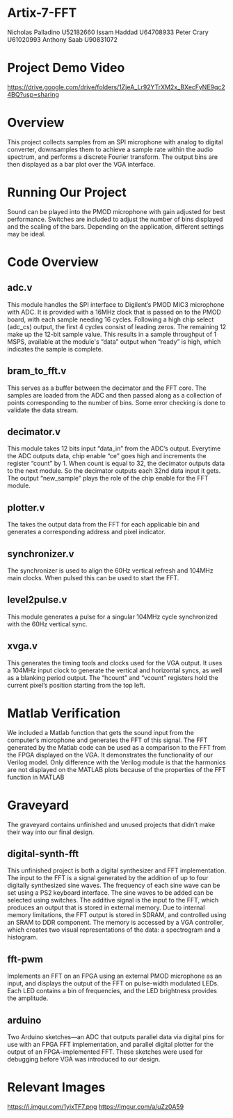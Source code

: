 # Artix-7-FFT
Nicholas Palladino U52182660
Issam Haddad U64708933
Peter Crary U61020993
Anthony Saab U90831072

# Project Demo Video
https://drive.google.com/drive/folders/1ZjeA_Lr92YTrXM2x_BXecFyNE9qc24BQ?usp=sharing

# Overview
This project collects samples from an SPI microphone with analog to digital converter, downsamples them to achieve a sample rate within the audio spectrum, and performs a discrete Fourier transform. The output bins are then displayed as a bar plot over the VGA interface.

# Running Our Project
Sound can be played into the PMOD microphone with gain adjusted for best performance. Switches are included to adjust the number of bins displayed and the scaling of the bars. Depending on the application, different settings may be ideal.


# Code Overview

## adc.v 
This module handles the SPI interface to Digilent’s PMOD MIC3 microphone with ADC. It is provided with a 16MHz clock that is passed on to the PMOD board, with each sample needing 16 cycles. Following a high chip select (adc_cs) output, the first 4 cycles consist of leading zeros. The remaining 12 make up the 12-bit sample value. This results in a sample throughput of 1 MSPS, available at the module's “data” output when “ready” is high, which indicates the sample is complete.

## bram_to_fft.v
This serves as a buffer between the decimator and the FFT core. The samples are loaded from the ADC and then passed along as a collection of points corresponding to the number of bins. Some error checking is done to validate the data stream.

## decimator.v
This module takes 12 bits input “data_in”  from the ADC’s output. Everytime the ADC outputs data, chip enable “ce” goes high and increments the register “count” by 1. When count is equal to 32, the decimator outputs data to the next module. So the decimator outputs each 32nd data input it gets. The output “new_sample”  plays the role of the chip enable for the FFT module.

## plotter.v
The takes the output data from the FFT for each applicable bin and generates a corresponding address and pixel indicator.

## synchronizer.v
The synchronizer is used to align the 60Hz vertical refresh and 104MHz main clocks. When pulsed this can be used to start the FFT.

## level2pulse.v
This module generates a pulse for a singular 104MHz cycle synchronized with the 60Hz vertical sync.

## xvga.v
This generates the timing tools and clocks used for the VGA output. It uses a 104MHz input clock to generate the vertical and horizontal syncs, as well as a blanking period output. The “hcount” and “vcount” registers hold the current pixel’s position starting from the top left.


# Matlab Verification
We included a Matlab function that gets the sound input from the computer’s microphone and generates the FFT of this signal. The FFT generated by the Matlab code can be used as a comparison to the FFT from the FPGA displayed on the VGA. It demonstrates the functionality of our Verilog model.
Only difference with the Verilog module is that the harmonics are not displayed on the MATLAB plots because of the properties of the FFT function in MATLAB



# Graveyard

The graveyard contains unfinished and unused projects that didn’t make their way into our final design.

## digital-synth-fft
This unfinished project is both a digital synthesizer and FFT implementation.  The input to the FFT is a signal generated by the addition of up to four digitally synthesized sine waves.  The frequency of each sine wave can be set using a PS2 keyboard interface.  The sine waves to be added can be selected using switches.  The additive signal is the input to the FFT, which produces an output that is stored in external memory.  Due to internal memory limitations, the FFT output is stored in SDRAM, and controlled using an SRAM to DDR component.  The memory is accessed by a VGA controller, which creates two visual representations of the data: a spectrogram and a histogram.

## fft-pwm
Implements an FFT on an FPGA using an external PMOD microphone as an input, and displays the output of the FFT on pulse-width modulated LEDs.  Each LED contains a bin of frequencies, and the LED brightness provides the amplitude.

## arduino
Two Arduino sketches—an ADC that outputs parallel data via digital pins for use with an FPGA FFT implementation, and parallel digital plotter for the output of an FPGA-implemented FFT.  These sketches were used for debugging before VGA was introduced to our design.

# Relevant Images
https://i.imgur.com/1yixTF7.png
https://imgur.com/a/uZz0A59
